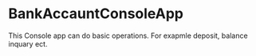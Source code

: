 # BankAccauntConsoleApp
This Console app can do basic operations. For exapmle deposit, balance inquary ect.
